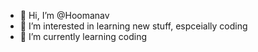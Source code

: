 - 👋 Hi, I’m @Hoomanav
- 👀 I’m interested in learning new stuff, espceially coding
- 🌱 I’m currently learning coding


<!---
Hoomanav/Hoomanav is a ✨ special ✨ repository because its `README.md` (this file) appears on your GitHub profile.
You can click the Preview link to take a look at your changes.
--->

